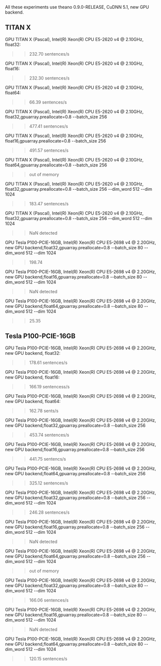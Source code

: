 All these experiments use theano 0.9.0-RELEASE, CuDNN 5.1, new GPU backend.

TITAN X
-------

GPU TITAN X (Pascal), Intel(R) Xeon(R) CPU E5-2620 v4 @ 2.10GHz, float32:

>> 232.70 sentences/s

GPU TITAN X (Pascal), Intel(R) Xeon(R) CPU E5-2620 v4 @ 2.10GHz, float16:

>> 232.30 sentences/s

GPU TITAN X (Pascal), Intel(R) Xeon(R) CPU E5-2620 v4 @ 2.10GHz, float64:

>> 66.39 sentences/s

GPU TITAN X (Pascal), Intel(R) Xeon(R) CPU E5-2620 v4 @ 2.10GHz, float32,gpuarray.preallocate=0.8 --batch_size 256

>> 477.41 sentences/s

GPU TITAN X (Pascal), Intel(R) Xeon(R) CPU E5-2620 v4 @ 2.10GHz, float16,gpuarray.preallocate=0.8 --batch_size 256

>> 491.57 sentences/s

GPU TITAN X (Pascal), Intel(R) Xeon(R) CPU E5-2620 v4 @ 2.10GHz, float64,gpuarray.preallocate=0.8 --batch_size 256

>> out of memory

GPU TITAN X (Pascal), Intel(R) Xeon(R) CPU E5-2620 v4 @ 2.10GHz, float32,gpuarray.preallocate=0.8 --batch_size 256 --dim_word 512 --dim 1024

>> 183.47 sentences/s

GPU TITAN X (Pascal), Intel(R) Xeon(R) CPU E5-2620 v4 @ 2.10GHz, float32,gpuarray.preallocate=0.8 --batch_size 256 --dim_word 512 --dim 1024

>> NaN detected

GPU Tesla P100-PCIE-16GB, Intel(R) Xeon(R) CPU E5-2698 v4 @ 2.20GHz, new GPU backend,float32,gpuarray.preallocate=0.8 --batch_size 80 --dim_word 512 --dim 1024

>> 198.74

GPU Tesla P100-PCIE-16GB, Intel(R) Xeon(R) CPU E5-2698 v4 @ 2.20GHz, new GPU backend,float16,gpuarray.preallocate=0.8 --batch_size 80 --dim_word 512 --dim 1024

>> NaN detected

GPU Tesla P100-PCIE-16GB, Intel(R) Xeon(R) CPU E5-2698 v4 @ 2.20GHz, new GPU backend,float64,gpuarray.preallocate=0.8 --batch_size 80 --dim_word 512 --dim 1024

>> 25.35

Tesla P100-PCIE-16GB
--------------------

GPU Tesla P100-PCIE-16GB, Intel(R) Xeon(R) CPU E5-2698 v4 @ 2.20GHz, new GPU backend, float32:

>> 178.61 sentences/s

GPU Tesla P100-PCIE-16GB, Intel(R) Xeon(R) CPU E5-2698 v4 @ 2.20GHz, new GPU backend, float16:

>> 166.19 sentencess/s

GPU Tesla P100-PCIE-16GB, Intel(R) Xeon(R) CPU E5-2698 v4 @ 2.20GHz, new GPU backend, float64:

>> 162.78 sents/s

GPU Tesla P100-PCIE-16GB, Intel(R) Xeon(R) CPU E5-2698 v4 @ 2.20GHz, new GPU backend,float32,gpuarray.preallocate=0.8 --batch_size 256

>> 453.74 sentences/s

GPU Tesla P100-PCIE-16GB, Intel(R) Xeon(R) CPU E5-2698 v4 @ 2.20GHz, new GPU backend,float16,gpuarray.preallocate=0.8 --batch_size 256

>> 441.75 sentencs/s

GPU Tesla P100-PCIE-16GB, Intel(R) Xeon(R) CPU E5-2698 v4 @ 2.20GHz, new GPU backend,float64,gpuarray.preallocate=0.8 --batch_size 256

>> 325.12 sentences/s

GPU Tesla P100-PCIE-16GB, Intel(R) Xeon(R) CPU E5-2698 v4 @ 2.20GHz, new GPU backend,float32,gpuarray.preallocate=0.8 --batch_size 256 --dim_word 512 --dim 1024

>> 246.28 sentences/s

GPU Tesla P100-PCIE-16GB, Intel(R) Xeon(R) CPU E5-2698 v4 @ 2.20GHz, new GPU backend,float16,gpuarray.preallocate=0.8 --batch_size 256 --dim_word 512 --dim 1024

>> NaN detected

GPU Tesla P100-PCIE-16GB, Intel(R) Xeon(R) CPU E5-2698 v4 @ 2.20GHz, new GPU backend,float64,gpuarray.preallocate=0.8 --batch_size 256 --dim_word 512 --dim 1024

>> out of memory

GPU Tesla P100-PCIE-16GB, Intel(R) Xeon(R) CPU E5-2698 v4 @ 2.20GHz, new GPU backend,float32,gpuarray.preallocate=0.8 --batch_size 80 --dim_word 512 --dim 1024

>> 166.06 sentences/s

GPU Tesla P100-PCIE-16GB, Intel(R) Xeon(R) CPU E5-2698 v4 @ 2.20GHz, new GPU backend,float16,gpuarray.preallocate=0.8 --batch_size 80 --dim_word 512 --dim 1024

>> NaN detected

GPU Tesla P100-PCIE-16GB, Intel(R) Xeon(R) CPU E5-2698 v4 @ 2.20GHz, new GPU backend,float64,gpuarray.preallocate=0.8 --batch_size 80 --dim_word 512 --dim 1024

>> 120.15 sentences/s
